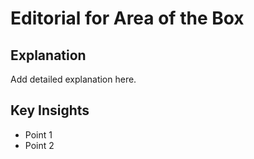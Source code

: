 # Editorial for Area of the Box

## Explanation

Add detailed explanation here.

## Key Insights

- Point 1
- Point 2
